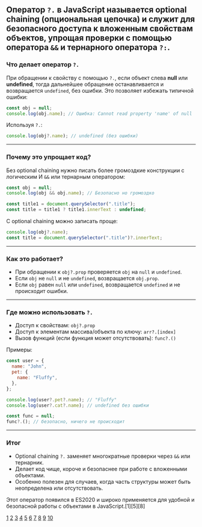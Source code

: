 ## Оператор `?.` в JavaScript называется **optional chaining** (опциональная цепочка) и служит для безопасного доступа к вложенным свойствам объектов, упрощая проверки с помощью оператора `&&` и тернарного оператора `?:`.

### Что делает оператор `?.`

При обращении к свойству с помощью `?.`, если объект слева **null** или **undefined**, тогда дальнейшее обращение останавливается и возвращается `undefined`, без ошибки. Это позволяет избежать типичной ошибки:

```js
const obj = null;
console.log(obj.name); // Ошибка: Cannot read property 'name' of null
```

Используя `?.`:

```js
console.log(obj?.name); // undefined (без ошибки)
```

---

### Почему это упрощает код?

Без optional chaining нужно писать более громоздкие конструкции с логическим И `&&` или тернарным оператором:

```js
const obj = null;
console.log(obj && obj.name); // Безопасно но громоздко

const title1 = document.querySelector(".title");
const title = title1 ? title1.innerText : undefined;
```

С optional chaining можно записать проще:

```js
console.log(obj?.name);
const title = document.querySelector(".title")?.innerText;
```

---

### Как это работает?

- При обращении к `obj?.prop` проверяется `obj` на `null` и `undefined`.
- Если `obj` не `null` и не `undefined`, возвращается `obj.prop`.
- Если `obj` равен `null` или `undefined`, возвращается `undefined` и не происходит ошибки.

---

### Где можно использовать `?.`

- Доступ к свойствам: `obj?.prop`
- Доступ к элементам массива/объекта по ключу: `arr?.[index]`
- Вызов функций (если функция может отсутствовать): `func?.()`

Примеры:

```js
const user = {
  name: "John",
  pet: {
    name: "Fluffy",
  },
};

console.log(user?.pet?.name); // "Fluffy"
console.log(user?.cat?.name); // undefined без ошибки

const func = null;
func?.(); // безопасно, ничего не происходит
```

---

### Итог

- Optional chaining `?.` заменяет многократные проверки через `&&` или тернарник.
- Делает код чище, короче и безопаснее при работе с вложенными объектами.
- Особенно полезен для случаев, когда часть структуры может быть неопределена или отсутствовать.

Этот оператор появился в ES2020 и широко применяется для удобной и безопасной работы с объектами в JavaScript.[1][5][8]

[1](https://developer.mozilla.org/ru/docs/Web/JavaScript/Guide/Expressions_and_operators)
[2](https://purpleschool.ru/knowledge-base/article/operators)
[3](https://elbrusboot.camp/blog/sintaksis-javascript-osnovnyie-kontsieptsii/)
[4](https://learn.javascript.ru/class)
[5](https://developer.mozilla.org/ru/docs/Web/JavaScript/Reference/Operators/Conditional_operator)
[6](https://purpleschool.ru/blog/JS-operators)
[7](https://www.schoolsw3.com/js/js_operators.php)
[8](https://learn.javascript.ru/logical-operators)
[9](https://labs-org.ru/javascript-1/)
[10](https://learnjs.ru/lessons/if-else/)
